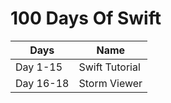 # 100 Days Of Swift

| Days | Name |
|----------|----------|
| Day 1-15 | Swift Tutorial  |
| Day 16-18  | Storm Viewer  |
